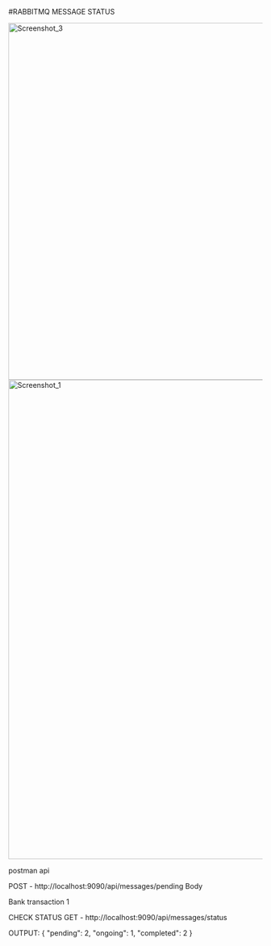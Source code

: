 #RABBITMQ MESSAGE STATUS


<img width="1511" height="708" alt="Screenshot_3" src="https://github.com/user-attachments/assets/e9f4296b-771b-4b20-bb0e-263fa2cbfabb" />


<img width="1902" height="951" alt="Screenshot_1" src="https://github.com/user-attachments/assets/17065a79-42c9-4976-b513-5bcde5f7284d" />



postman api

POST - http://localhost:9090/api/messages/pending
Body

Bank transaction 1



CHECK STATUS
GET - http://localhost:9090/api/messages/status


OUTPUT:
{
    "pending": 2,
    "ongoing": 1,
    "completed": 2
}
